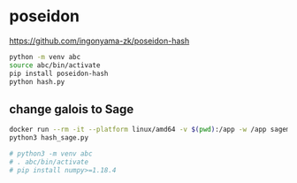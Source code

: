 # poseidon

https://github.com/ingonyama-zk/poseidon-hash

```bash
python -m venv abc
source abc/bin/activate
pip install poseidon-hash
python hash.py
```

## change galois to Sage

```bash
docker run --rm -it --platform linux/amd64 -v $(pwd):/app -w /app sagemath/sagemath sh
python3 hash_sage.py

# python3 -m venv abc
# . abc/bin/activate
# pip install numpy>=1.18.4
```
